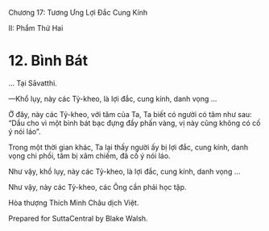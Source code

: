  

Chương 17: Tương Ưng Lợi Ðắc Cung Kính

II: Phẩm Thứ Hai

# 12\. Bình Bát

… Tại Sāvatthi.

—Khổ lụy, này các Tỷ-kheo, là lợi đắc, cung kính, danh vọng …

Ở đây, này các Tỷ-kheo, với tâm của Ta, Ta biết có người có tâm như sau: “Dầu cho vì một bình bát bạc đựng đầy phấn vàng, vị này cũng không có cố ý nói láo”.

Trong một thời gian khác, Ta lại thấy người ấy bị lợi đắc, cung kính, danh vọng chi phối, tâm bị xâm chiếm, đã cố ý nói láo.

Như vậy, khổ lụy, này các Tỷ-kheo, là lợi đắc, cung kính, danh vọng …

Như vậy, này các Tỷ-kheo, các Ông cần phải học tập.

Hòa thượng Thích Minh Châu dịch Việt.

Prepared for SuttaCentral by Blake Walsh.